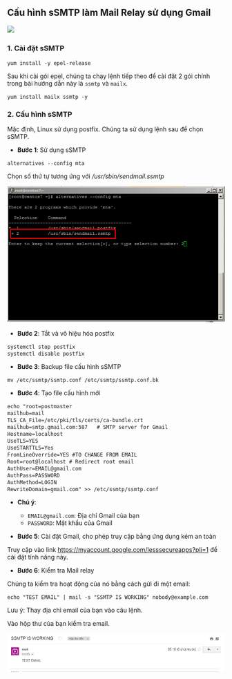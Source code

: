 ## Cấu hình sSMTP làm Mail Relay sử dụng Gmail

<img src="https://3.bp.blogspot.com/-dHy2B8Hg1XY/WAX8NB_H0KI/AAAAAAAABL4/GcK5LdxbFlIX4BInrupKNbyBQTGDu5Q9gCLcB/s1600/SSMTP-01.png" />

### 1. Cài đặt sSMTP

```
yum install -y epel-release
```

Sau khi cài gói epel, chúng ta chạy lệnh tiếp theo để cài đặt 2 gói chính trong bài hướng dẫn này là `ssmtp` và `mailx`.


```
yum install mailx ssmtp -y
```


### 2. Cấu hình sSMTP

Mặc định, Linux sử dụng postfix. Chúng ta sử dụng lệnh sau để chọn sSMTP.

- **Bước 1**: Sử dụng sSMTP

```
alternatives --config mta
```

Chọn số thứ tự tương ứng với */usr/sbin/sendmail.ssmtp*

<img src="../images/ssmtp-1.png" />

- **Bước 2**: Tắt và vô hiệu hóa postfix

```
systemctl stop postfix
systemctl disable postfix
```

- **Bước 3**: Backup file cấu hình sSMTP

```
mv /etc/ssmtp/ssmtp.conf /etc/ssmtp/ssmtp.conf.bk
```

- **Bước 4**: Tạo file cấu hình mới

```
echo "root=postmaster
mailhub=mail
TLS_CA_File=/etc/pki/tls/certs/ca-bundle.crt
mailhub=smtp.gmail.com:587   # SMTP server for Gmail
Hostname=localhost
UseTLS=YES
UseSTARTTLS=Yes
FromLineOverride=YES #TO CHANGE FROM EMAIL
Root=root@localhost # Redirect root email
AuthUser=EMAIL@gmail.com
AuthPass=PASSWORD
AuthMethod=LOGIN
RewriteDomain=gmail.com" >> /etc/ssmtp/ssmtp.conf
```

- **Chú ý**:
	- `EMAIL@gmail.com`: Địa chỉ Gmail của bạn
	- `PASSWORD`: Mật khẩu của Gmail
	
- **Bước 5**: Cài đặt Gmail, cho phép truy cập bằng ứng dụng kém an toàn

Truy cập vào link https://myaccount.google.com/lesssecureapps?pli=1 để cài đặt tính năng này.

- **Bước 6**: Kiểm tra Mail relay

Chúng ta kiểm tra hoạt động của nó bằng cách gửi đi một email:

```
echo "TEST EMAIL" | mail -s "SSMTP IS WORKING" nobody@example.com
```
Lưu ý: Thay địa chỉ email của bạn vào câu lệnh.

Vào hộp thư của bạn kiểm tra email.

<img src="../images/ssmtp-2.png" />